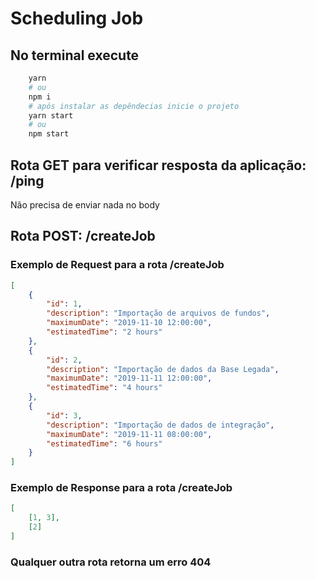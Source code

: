 # Scheduling Job

## No terminal execute

```sh
    yarn
    # ou
    npm i
    # após instalar as depêndecias inicie o projeto
    yarn start
    # ou
    npm start
```

## Rota GET para verificar resposta da aplicação: /ping
Não precisa de enviar nada no body
## Rota POST: /createJob

### Exemplo de Request para a rota /createJob
```json
[
    {
        "id": 1,
        "description": "Importação de arquivos de fundos",
        "maximumDate": "2019-11-10 12:00:00",
        "estimatedTime": "2 hours"
    },
    {
        "id": 2,
        "description": "Importação de dados da Base Legada",
        "maximumDate": "2019-11-11 12:00:00",
        "estimatedTime": "4 hours"
    },
    {
        "id": 3,
        "description": "Importação de dados de integração",
        "maximumDate": "2019-11-11 08:00:00",
        "estimatedTime": "6 hours"
    }
]
```

### Exemplo de Response para a rota /createJob

```json
[
    [1, 3],
    [2]
]
```

### Qualquer outra rota retorna um erro 404
